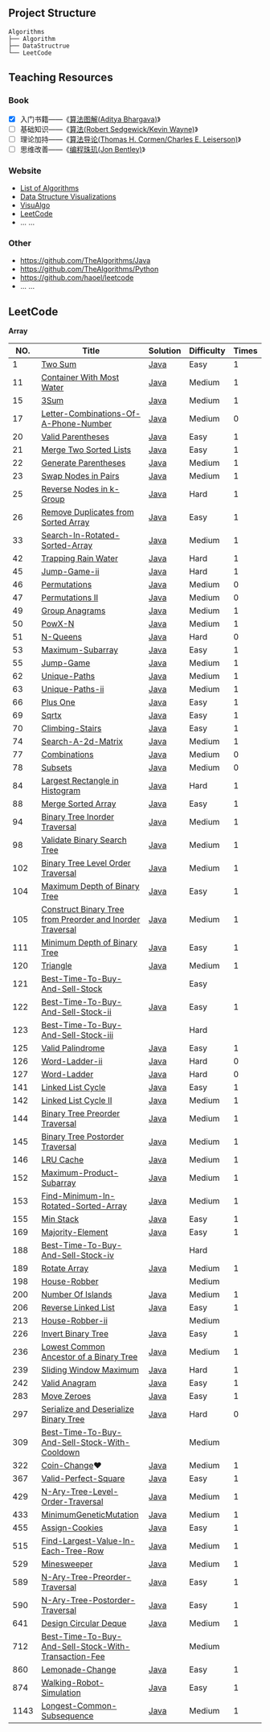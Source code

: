 ## Project Structure

```
Algorithms
├── Algorithm
├── DataStructrue
└── LeetCode
```
##  Teaching Resources

### Book

- [x] 入门书籍——《[算法图解(Aditya Bhargava)](https://book.douban.com/subject/26979890/)》
- [ ] 基础知识——《[算法(Robert Sedgewick/Kevin Wayne)](https://book.douban.com/subject/10432347/)》
- [ ] 理论加持——《[算法导论(Thomas H. Cormen/Charles E. Leiserson)](https://book.douban.com/subject/20432061/)》
- [ ] 思维改善——《[编程珠玑(Jon Bentley)](https://book.douban.com/subject/3227098/)》

### Website

* [List of Algorithms](https://www.wikiwand.com/en/List_of_algorithms)
* [Data Structure Visualizations](https://www.cs.usfca.edu/~galles/visualization/Algorithms.html)
* [VisuAlgo](https://visualgo.net/en)
* [LeetCode](https://leetcode-cn.com/)
* ... ...

### Other

* https://github.com/TheAlgorithms/Java
* https://github.com/TheAlgorithms/Python
* https://github.com/haoel/leetcode
* ... ...

## LeetCode

**Array**

| NO.  | Title                                                        | Solution                                                   | Difficulty | Times |
| ---- | ------------------------------------------------------------ | ---------------------------------------------------------- | ---------- | ----- |
| 1    | [Two Sum](https://leetcode-cn.com/problems/two-sum/)         | [Java](./LeetCode/hashmap/TwoSum.java)                     | Easy       | 1     |
| 11   | [Container With Most Water](https://leetcode-cn.com/problems/container-with-most-water/) | [Java](./LeetCode/array/MostWater.java)                    | Medium     | 1     |
| 15   | [3Sum](https://leetcode-cn.com/problems/3sum/)               | [Java](./LeetCode/array/ThreeSum.java)                     | Medium     | 1     |
| 17   | [Letter-Combinations-Of-A-Phone-Number](https://leetcode-cn.com/problems/letter-combinations-of-a-phone-number/) | [Java](./LeetCode/partition/LetterCombinations.java)       | Medium     | 0     |
| 20   | [Valid Parentheses](https://leetcode-cn.com/problems/valid-parentheses/) | [Java](./LeetCode/stack/ValidParentheses.java)             | Easy       | 1     |
| 21   | [Merge Two Sorted Lists](https://leetcode-cn.com/problems/merge-two-sorted-lists/) | [Java](./LeetCode/list/MergeTwoSortedLists.java)           | Easy       | 1     |
| 22   | [Generate Parentheses](https://leetcode-cn.com/problems/generate-parentheses/) | [Java](./LeetCode/recursive/GenerateParentheses.java)      | Medium     | 1     |
| 23   | [Swap Nodes in Pairs](https://leetcode-cn.com/problems/swap-nodes-in-pairs/) | [Java](./LeetCode/list/SwapNodes.java)                     | Medium     | 1     |
| 25   | [Reverse Nodes in k-Group](https://leetcode-cn.com/problems/reverse-nodes-in-k-group/) | [Java](./LeetCode/list/ReverseNodesKGroup.java)            | Hard       | 1     |
| 26   | [Remove Duplicates from Sorted Array](https://leetcode-cn.com/problems/remove-duplicates-from-sorted-array/) | [Java](./LeetCode/array/RemoveDuplicates.java)             | Easy       | 1     |
| 33   | [Search-In-Rotated-Sorted-Array](https://leetcode-cn.com/problems/search-in-rotated-sorted-array/) | [Java](./LeetCode/binarysearch/RotatedSortedArray.java)    | Medium     | 1     |
| 42   | [Trapping Rain Water](https://leetcode-cn.com/problems/trapping-rain-water/) | [Java](./LeetCode/stack/TrappingRainWater.java)            | Hard       | 1     |
| 45   | [Jump-Game-ii](https://leetcode-cn.com/problems/jump-game-ii/) | [Java](./LeetCode/greedy/JumpGameTwo.java)                 | Hard       | 1     |
| 46   | [Permutations](https://leetcode-cn.com/problems/permutations/) | [Java](./LeetCode/recursive/Permutations.java)             | Medium     | 0     |
| 47   | [Permutations II](https://leetcode-cn.com/problems/permutations-ii/) | [Java](./LeetCode/recursive/PermutationsTwo.java)          | Medium     | 0     |
| 49   | [Group Anagrams](https://leetcode-cn.com/problems/group-anagrams/) | [Java](./LeetCode/hashmap/GroupAnagrams.java)              | Medium     | 1     |
| 50   | [PowX-N](https://leetcode-cn.com/problems/powx-n/)           | [Java](./LeetCode/partition/Powxn.java)                    | Medium     | 1     |
| 51   | [N-Queens](https://leetcode-cn.com/problems/n-queens/)       | [Java](./LeetCode/recursive/NQueens.java)                  | Hard       | 0     |
| 53   | [Maximum-Subarray](https://leetcode-cn.com/problems/maximum-subarray/) | [Java](./LeetCode/dp/MaximumSubarray.java)                 | Easy       | 1     |
| 55   | [Jump-Game](https://leetcode-cn.com/problems/jump-game/)     | [Java](./LeetCode/greedy/JumpGame.java)                    | Medium     | 1     |
| 62   | [Unique-Paths](https://leetcode-cn.com/problems/unique-paths/) | [Java](./LeetCode/dp/UniquePaths.java)                     | Medium     | 1     |
| 63   | [Unique-Paths-ii](https://leetcode-cn.com/problems/unique-paths-ii/) | [Java](./LeetCode/dp/UniquePathsTwo.java)                  | Medium     | 1     |
| 66   | [Plus One](https://leetcode-cn.com/problems/plus-one/)       | [Java](./LeetCode/array/PlusOne.java)                      | Easy       | 1     |
| 69   | [Sqrtx](https://leetcode-cn.com/problems/sqrtx/)             | [Java](./LeetCode/binarysearch/SqrtX.java)                 | Easy       | 1     |
| 70   | [Climbing-Stairs](https://leetcode-cn.com/problems/climbing-stairs/) | [Java](./LeetCode/dp/Combinations.java)                    | Easy       | 1     |
| 74   | [Search-A-2d-Matrix](https://leetcode-cn.com/problems/search-a-2d-matrix/) | [Java](./LeetCode/binarysearch/Matrix.java)                | Medium     | 1     |
| 77   | [Combinations](https://leetcode-cn.com/problems/combinations/) | [Java](./LeetCode/recursive/Combinations.java)             | Medium     | 0     |
| 78   | [Subsets](https://leetcode-cn.com/problems/subsets/)         | [Java](./LeetCode/partition/Subsets.java)                  | Medium     | 0     |
| 84   | [Largest Rectangle in Histogram](https://leetcode-cn.com/problems/largest-rectangle-in-histogram/) | [Java](./LeetCode/stack/LargestRectangle.java)             | Hard       | 1     |
| 88   | [Merge Sorted Array](https://leetcode-cn.com/problems/merge-sorted-array/) | [Java](./LeetCode/array/MergeSortedArray.java)             | Easy       | 1     |
| 94   | [Binary Tree Inorder Traversal](https://leetcode-cn.com/problems/binary-tree-inorder-traversal/) | [Java](./LeetCode/tree/InOrderTraversal.java)              | Medium     | 1     |
| 98   | [Validate Binary Search Tree](https://leetcode-cn.com/problems/validate-binary-search-tree/) | [Java](./LeetCode/recursive/ValidateBinarySearchTree.java) | Medium     | 1     |
| 102  | [Binary Tree Level Order Traversal](https://leetcode-cn.com/problems/binary-tree-level-order-traversal/) | [Java](./LeetCode/tree/LevelOrderTraversal2.java)          | Medium     | 1     |
| 104  | [Maximum Depth of Binary Tree](https://leetcode-cn.com/problems/maximum-depth-of-binary-tree/) | [Java](./LeetCode/recursive/MaximumDepth.java)             | Easy       | 1     |
| 105  | [Construct Binary Tree from Preorder and Inorder Traversal](https://leetcode-cn.com/problems/construct-binary-tree-from-preorder-and-inorder-traversal/) | [Java](./LeetCode/recursive/ConstructBinaryTree.java)      | Medium     | 1     |
| 111  | [Minimum Depth of Binary Tree](https://leetcode-cn.com/problems/minimum-depth-of-binary-tree/) | [Java](./LeetCode/recursive/MinimumDepth.java)             | Easy       | 1     |
| 120  | [Triangle](https://leetcode-cn.com/problems/triangle/description/) | [Java](./LeetCode/dp/Triangle.java)                        | Medium     | 1     |
| 121  | [Best-Time-To-Buy-And-Sell-Stock](https://leetcode-cn.com/problems/best-time-to-buy-and-sell-stock/) |                                                            | Easy       |       |
| 122  | [Best-Time-To-Buy-And-Sell-Stock-ii](https://leetcode-cn.com/problems/best-time-to-buy-and-sell-stock-ii/description/) | [Java](./LeetCode/greedy/BuyAndSellStock.java)             | Easy       | 1     |
| 123  | [Best-Time-To-Buy-And-Sell-Stock-iii](https://leetcode-cn.com/problems/best-time-to-buy-and-sell-stock-iii/) |                                                            | Hard       |       |
| 125  | [Valid Palindrome](https://leetcode-cn.com/problems/valid-palindrome/) | [Java](./LeetCode/string/ValidPalindrome.java)             | Easy       | 1     |
| 126  | [Word-Ladder-ii](https://leetcode-cn.com/problems/word-ladder-ii/description/) | [Java](./LeetCode/dfsbfs/WordLadderTwo.java)               | Hard       | 0     |
| 127  | [Word-Ladder](https://leetcode-cn.com/problems/word-ladder/) | [Java](./LeetCode/dfsbfs/WordLadder.java)                  | Hard       | 0     |
| 141  | [Linked List Cycle](https://leetcode-cn.com/problems/linked-list-cycle/) | [Java](./LeetCode/list/LinkedListCycle.java)               | Easy       | 1     |
| 142  | [Linked List Cycle II](https://leetcode-cn.com/problems/linked-list-cycle-ii/) | [Java](./LeetCode/list/LinkedListCycleTwo.java)            | Medium     | 1     |
| 144  | [Binary Tree Preorder Traversal](https://leetcode-cn.com/problems/binary-tree-preorder-traversal/) | [Java](./LeetCode/tree/PreorderTraversal.java)             | Medium     | 1     |
| 145  | [Binary Tree Postorder Traversal](https://leetcode-cn.com/problems/binary-tree-postorder-traversal/) | [Java](./LeetCode/tree/PostorderTraversal.java)            | Medium     | 1     |
| 146  | [LRU Cache](https://leetcode-cn.com/problems/lru-cache/)     | [Java](./LeetCode/list/LRUCache.java)                      | Medium     | 1     |
| 152  | [Maximum-Product-Subarray](https://leetcode-cn.com/problems/maximum-product-subarray/) | [Java](./LeetCode/dp/MaximumProductSubarray.java)          | Medium     | 1     |
| 153  | [Find-Minimum-In-Rotated-Sorted-Array](https://leetcode-cn.com/problems/find-minimum-in-rotated-sorted-array/) | [Java](./LeetCode/binarysearch/Minimum.java)               | Medium     | 1     |
| 155  | [Min Stack](https://leetcode-cn.com/problems/min-stack/)     | [Java](./LeetCode/stack/MinStack.java)                     | Easy       | 1     |
| 169  | [Majority-Element](https://leetcode-cn.com/problems/majority-element) | [Java](./LeetCode/partition/MajorityElement.java)          | Easy       | 1     |
| 188  | [Best-Time-To-Buy-And-Sell-Stock-iv](https://leetcode-cn.com/problems/best-time-to-buy-and-sell-stock-iv/) |                                                            | Hard       |       |
| 189  | [Rotate Array](https://leetcode-cn.com/problems/rotate-array/) | [Java](./LeetCode/array/RotateArray.java)                  | Medium     | 1     |
| 198  | [House-Robber](https://leetcode-cn.com/problems/house-robber/) |                                                            | Medium     |       |
| 200  | [Number Of Islands](https://leetcode-cn.com/problems/number-of-islands/) | [Java](./LeetCode/dfsbfs/NumberOfIslands.java)             | Medium     | 1     |
| 206  | [Reverse Linked List](https://leetcode-cn.com/problems/reverse-linked-list/) | [Java](./LeetCode/list/ReverseLinkedList.java)             | Easy       | 1     |
| 213  | [House-Robber-ii](https://leetcode-cn.com/problems/house-robber-ii/description/) |                                                            | Medium     |       |
| 226  | [Invert Binary Tree](https://leetcode-cn.com/problems/invert-binary-tree/) | [Java](./LeetCode/recursive/InvertBinaryTree.java)         | Easy       | 1     |
| 236  | [Lowest Common Ancestor of a Binary Tree](https://leetcode-cn.com/problems/lowest-common-ancestor-of-a-binary-tree/) | [Java](./LeetCode/recursive/LowestCommonAncestor.java)     | Medium     | 1     |
| 239  | [Sliding Window Maximum](https://leetcode-cn.com/problems/sliding-window-maximum/) | [Java](./LeetCode/queue/SlidingWindowMaximum.java)         | Hard       | 1     |
| 242  | [Valid Anagram](https://leetcode-cn.com/problems/valid-anagram/) | [Java](./LeetCode/hashmap/ValidAnagram.java)               | Easy       | 1     |
| 283  | [Move Zeroes](https://leetcode-cn.com/problems/move-zeroes/) | [Java](./LeetCode/array/MoveZeroes.java)                   | Easy       | 1     |
| 297  | [Serialize and Deserialize Binary Tree](https://leetcode-cn.com/problems/serialize-and-deserialize-binary-tree/) | [Java](./LeetCode/recursive/Codec.java)                    | Hard       | 0     |
| 309  | [Best-Time-To-Buy-And-Sell-Stock-With-Cooldown](https://leetcode-cn.com/problems/best-time-to-buy-and-sell-stock-with-cooldown/) |                                                            | Medium     |       |
| 322  | [Coin-Change](https://leetcode-cn.com/problems/coin-change/)&hearts; | [Java](./LeetCode/dp/CoinChange.java)                      | Medium     | 1     |
| 367  | [Valid-Perfect-Square](https://leetcode-cn.com/problems/valid-perfect-square/) | [Java](./LeetCode/binarysearch/ValidPerfectSquare.java)    | Easy       | 1     |
| 429  | [N-Ary-Tree-Level-Order-Traversal](https://leetcode-cn.com/problems/n-ary-tree-level-order-traversal/) | [Java](./LeetCode/tree/NLevelOrderTraversal.java)          | Medium     | 1     |
| 433  | [MinimumGeneticMutation](https://leetcode-cn.com/problems/minimum-genetic-mutation) | [Java](./LeetCode/dfsbfs/MinimumGeneticMutation.java)      | Medium     | 1     |
| 455  | [Assign-Cookies](https://leetcode-cn.com/problems/assign-cookies/description/) | [Java](./LeetCode/greedy/AssignCookies.java)               | Easy       | 1     |
| 515  | [Find-Largest-Value-In-Each-Tree-Row](https://leetcode-cn.com/problems/find-largest-value-in-each-tree-row/) | [Java](./LeetCode/dfsbfs/LargestValue.java)                | Medium     | 1     |
| 529  | [Minesweeper](https://leetcode-cn.com/problems/minesweeper/) | [Java](./LeetCode/dfsbfs/Minesweeper.java)                 | Medium     | 1     |
| 589  | [N-Ary-Tree-Preorder-Traversal](https://leetcode-cn.com/problems/n-ary-tree-preorder-traversal) | [Java](./LeetCode/tree/NPreorderTraversal.java)            | Easy       | 1     |
| 590  | [N-Ary-Tree-Postorder-Traversal](https://leetcode-cn.com/problems/n-ary-tree-postorder-traversal/) | [Java](./LeetCode/tree/NPreorderTraversal.java)            | Easy       | 1     |
| 641  | [Design Circular Deque](https://leetcode-cn.com/problems/design-circular-deque/) | [Java](./LeetCode/queue/MyCircularDeque.java)              | Medium     | 1     |
| 712  | [Best-Time-To-Buy-And-Sell-Stock-With-Transaction-Fee](https://leetcode-cn.com/problems/best-time-to-buy-and-sell-stock-with-transaction-fee/) |                                                            | Medium     |       |
| 860  | [Lemonade-Change](https://leetcode-cn.com/problems/lemonade-change) | [Java](./LeetCode/greedy/LemonadeChange.java)              | Easy       | 1     |
| 874  | [Walking-Robot-Simulation](https://leetcode-cn.com/problems/walking-robot-simulation) | [Java](./LeetCode/greedy/WalkingRobot.java)                | Easy       | 1     |
| 1143 | [Longest-Common-Subsequence](https://leetcode-cn.com/problems/longest-common-subsequence/) | [Java](./LeetCode/dp/CommonSubsequence.java)               | Medium     | 1     |